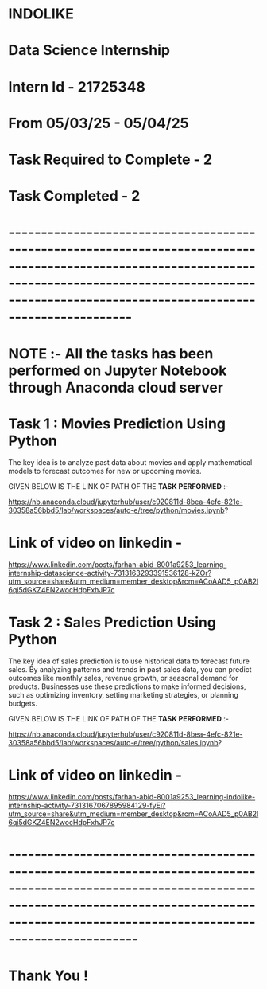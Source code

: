 # INDOLIKE
# Data Science Internship
# Intern Id - 21725348
# From 05/03/25 - 05/04/25
# Task Required to Complete - 2 
# Task Completed - 2

# -----------------------------------------------------------------------------------------------------------------------------------------------------------------------------------------------------------------
# NOTE :- All the tasks has been performed on Jupyter Notebook through Anaconda cloud server


# Task 1 : Movies Prediction Using Python

The key idea is to analyze past data about movies and apply mathematical models to forecast outcomes for new or upcoming movies.

GIVEN BELOW IS THE LINK OF PATH OF THE **TASK PERFORMED** :-

https://nb.anaconda.cloud/jupyterhub/user/c920811d-8bea-4efc-821e-30358a56bbd5/lab/workspaces/auto-e/tree/python/movies.ipynb?

# Link of video on linkedin - 

https://www.linkedin.com/posts/farhan-abid-8001a9253_learning-internship-datascience-activity-7313163293391536128-kZOr?utm_source=share&utm_medium=member_desktop&rcm=ACoAAD5_p0AB2l6qi5dGKZ4EN2wocHdpFxhJP7c


# Task 2 : Sales Prediction Using Python

The key idea of sales prediction is to use historical data to forecast future sales. By analyzing patterns and trends in past sales data, you can predict outcomes like monthly sales, revenue growth, or seasonal demand for products. Businesses use these predictions to make informed decisions, such as optimizing inventory, setting marketing strategies, or planning budgets.

GIVEN BELOW IS THE LINK OF PATH OF THE **TASK PERFORMED** :-

https://nb.anaconda.cloud/jupyterhub/user/c920811d-8bea-4efc-821e-30358a56bbd5/lab/workspaces/auto-e/tree/python/sales.ipynb?

# Link of video on linkedin - 

https://www.linkedin.com/posts/farhan-abid-8001a9253_learning-indolike-internship-activity-7313167067895984129-fyEi?utm_source=share&utm_medium=member_desktop&rcm=ACoAAD5_p0AB2l6qi5dGKZ4EN2wocHdpFxhJP7c

# ------------------------------------------------------------------------------------------------------------------------------------------------------------------------------------------------------------------

# Thank You !
